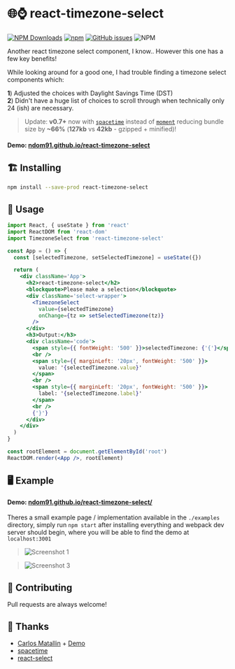 # 🌐⌚ react-timezone-select

[![NPM Downloads](https://img.shields.io/npm/dm/react-timezone-select?style=flat-square)](https://www.npmjs.com/package/react-timezone-select)
[![npm](https://img.shields.io/npm/v/react-timezone-select?style=flat-square)](https://www.npmjs.com/package/react-timezone-select)
[![GitHub issues](https://img.shields.io/github/issues/ndom91/react-timezone-select?style=flat-square)](https://github.com/ndom91/react-timezone-select)
![NPM](https://img.shields.io/npm/l/react-timezone-select?style=flat-square)

Another react timezone select component, I know.. However this one has a few key benefits!

While looking around for a good one, I had trouble finding a timezone select components which:

**1**) Adjusted the choices with Daylight Savings Time (DST)  
**2**) Didn't have a huge list of choices to scroll through when technically only 24 (ish) are necessary.

> Update: **v0.7+** now with [`spacetime`](https://github.com/spencermountain/spacetime) instead of [`moment`](https://momentjs.com) reducing bundle size by **~66%** (**127kb** vs **42kb** - gzipped + minified)!

#### Demo: [ndom91.github.io/react-timezone-select](https://ndom91.github.io/react-timezone-select/)

## 🏗️ Installing

```bash
npm install --save-prod react-timezone-select
```

## 🔭 Usage

```jsx
import React, { useState } from 'react'
import ReactDOM from 'react-dom'
import TimezoneSelect from 'react-timezone-select'

const App = () => {
  const [selectedTimezone, setSelectedTimezone] = useState({})

  return (
    <div className='App'>
      <h2>react-timezone-select</h2>
      <blockquote>Please make a selection</blockquote>
      <div className='select-wrapper'>
        <TimezoneSelect
          value={selectedTimezone}
          onChange={tz => setSelectedTimezone(tz)}
        />
      </div>
      <h3>Output:</h3>
      <div className='code'>
        <span style={{ fontWeight: '500' }}>selectedTimezone: {'{'}</span>{' '}
        <br />
        <span style={{ marginLeft: '20px', fontWeight: '500' }}>
          value: '{selectedTimezone.value}'
        </span>
        <br />
        <span style={{ marginLeft: '20px', fontWeight: '500' }}>
          label: '{selectedTimezone.label}'
        </span>
        <br />
        {'}'}
      </div>
    </div>
  )
}

const rootElement = document.getElementById('root')
ReactDOM.render(<App />, rootElement)
```

## 🖥️ Example

#### Demo: [ndom91.github.io/react-timezone-select/](https://ndom91.github.io/react-timezone-select/)

Theres a small example page / implementation available in the `./examples` directory, simply run `npm start` after installing everything and webpack dev server should begin, where you will be able to find the demo at `localhost:3001`

> ![Screenshot 1](https://github.com/ndom91/react-timezone-select/blob/main/screenshots/1.png)

> ![Screenshot 3](https://github.com/ndom91/react-timezone-select/blob/main/screenshots/3.png)

## 🚧 Contributing

Pull requests are always welcome!

## 🙏 Thanks

- [Carlos Matallin](https://github.com/matallo/) + [Demo](https://codepen.io/matallo/pen/WEjKqG?editors=1010)
- [spacetime](https://github.com/spencermountain/spacetime)
- [react-select](https://react-select.com)
